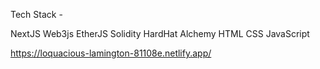 Tech Stack -

NextJS
Web3js
EtherJS
Solidity
HardHat
Alchemy
HTML
CSS
JavaScript

https://loquacious-lamington-81108e.netlify.app/


